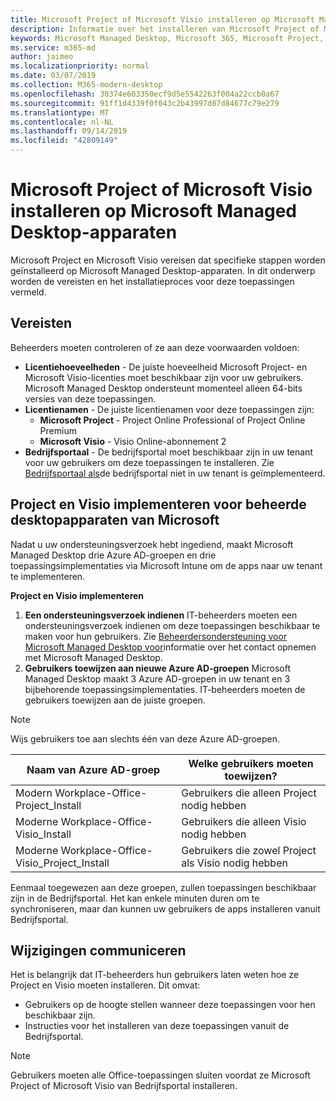 ```yaml
---
title: Microsoft Project of Microsoft Visio installeren op Microsoft Managed Desktop-apparaten
description: Informatie over het installeren van Microsoft Project of Microsoft Visio op Microsoft Managed Desktop-apparaten
keywords: Microsoft Managed Desktop, Microsoft 365, Microsoft Project, Microsoft Visio
ms.service: m365-md
author: jaimeo
ms.localizationpriority: normal
ms.date: 03/07/2019
ms.collection: M365-modern-desktop
ms.openlocfilehash: 30374e603350ecf9d5e5542263f004a22ccb0a67
ms.sourcegitcommit: 91ff1d4339f0f043c2b43997d87d84677c79e279
ms.translationtype: MT
ms.contentlocale: nl-NL
ms.lasthandoff: 09/14/2019
ms.locfileid: "42809149"
---
```

# <a name="install-microsoft-project-or-microsoft-visio-on-microsoft-managed-desktop-devices"></a>Microsoft Project of Microsoft Visio installeren op Microsoft Managed Desktop-apparaten

Microsoft Project en Microsoft Visio vereisen dat specifieke stappen worden geïnstalleerd op Microsoft Managed Desktop-apparaten. In dit onderwerp worden de vereisten en het installatieproces voor deze toepassingen vermeld.

## <a name="prerequisites"></a>Vereisten

Beheerders moeten controleren of ze aan deze voorwaarden voldoen:
- **Licentiehoeveelheden** - De juiste hoeveelheid Microsoft Project- en Microsoft Visio-licenties moet beschikbaar zijn voor uw gebruikers. Microsoft Managed Desktop ondersteunt momenteel alleen 64-bits versies van deze toepassingen. 
- **Licentienamen** - De juiste licentienamen voor deze toepassingen zijn:
    - **Microsoft Project** - Project Online Professional of Project Online Premium
    - **Microsoft Visio** - Visio Online-abonnement 2
- **Bedrijfsportaal** - De bedrijfsportal moet beschikbaar zijn in uw tenant voor uw gebruikers om deze toepassingen te installeren. Zie [Bedrijfsportaal als](company-portal.md)de bedrijfsportal niet in uw tenant is geïmplementeerd.

## <a name="deploy-project-and-visio-for-microsoft-managed-desktop-devices"></a>Project en Visio implementeren voor beheerde desktopapparaten van Microsoft
Nadat u uw ondersteuningsverzoek hebt ingediend, maakt Microsoft Managed Desktop drie Azure AD-groepen en drie toepassingsimplementaties via Microsoft Intune om de apps naar uw tenant te implementeren.  

**Project en Visio implementeren**
1. **Een ondersteuningsverzoek indienen** IT-beheerders moeten een ondersteuningsverzoek indienen om deze toepassingen beschikbaar te maken voor hun gebruikers. Zie [Beheerdersondersteuning voor Microsoft Managed Desktop voor](../working-with-managed-desktop/admin-support.md)informatie over het contact opnemen met Microsoft Managed Desktop.
2. **Gebruikers toewijzen aan nieuwe Azure AD-groepen** Microsoft Managed Desktop maakt 3 Azure AD-groepen in uw tenant en 3 bijbehorende toepassingsimplementaties. IT-beheerders moeten de gebruikers toewijzen aan de juiste groepen.

>[!NOTE]
>Wijs gebruikers toe aan slechts één van deze Azure AD-groepen. 

Naam van Azure AD-groep | Welke gebruikers moeten toewijzen?   
 --- | ---
Modern Workplace-Office-Project_Install | Gebruikers die alleen Project nodig hebben
Moderne Workplace-Office-Visio_Install | Gebruikers die alleen Visio nodig hebben
Moderne Workplace-Office-Visio_Project_Install | Gebruikers die zowel Project als Visio nodig hebben

Eenmaal toegewezen aan deze groepen, zullen toepassingen beschikbaar zijn in de Bedrijfsportal. Het kan enkele minuten duren om te synchroniseren, maar dan kunnen uw gebruikers de apps installeren vanuit Bedrijfsportal. 

## <a name="communicate-changes"></a>Wijzigingen communiceren
Het is belangrijk dat IT-beheerders hun gebruikers laten weten hoe ze Project en Visio moeten installeren. Dit omvat: 
- Gebruikers op de hoogte stellen wanneer deze toepassingen voor hen beschikbaar zijn. 
- Instructies voor het installeren van deze toepassingen vanuit de Bedrijfsportal.

>[!NOTE]
>Gebruikers moeten alle Office-toepassingen sluiten voordat ze Microsoft Project of Microsoft Visio van Bedrijfsportal installeren. 
